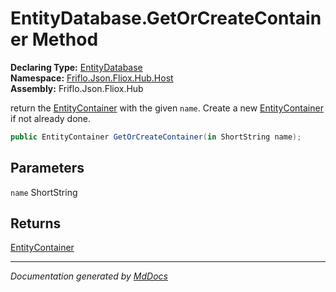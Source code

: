 ﻿<!--  
  <auto-generated>   
    The contents of this file were generated by a tool.  
    Changes to this file may be list if the file is regenerated  
  </auto-generated>   
-->

# EntityDatabase.GetOrCreateContainer Method

**Declaring Type:** [EntityDatabase](../index.md)  
**Namespace:** [Friflo.Json.Fliox.Hub.Host](../../index.md)  
**Assembly:** Friflo.Json.Fliox.Hub

return the [EntityContainer](../../EntityContainer/index.md) with the given `name`. Create a new [EntityContainer](../../EntityContainer/index.md) if not already done.

```csharp
public EntityContainer GetOrCreateContainer(in ShortString name);
```

## Parameters

`name`  ShortString

## Returns

[EntityContainer](../../EntityContainer/index.md)

___

*Documentation generated by [MdDocs](https://github.com/ap0llo/mddocs)*
